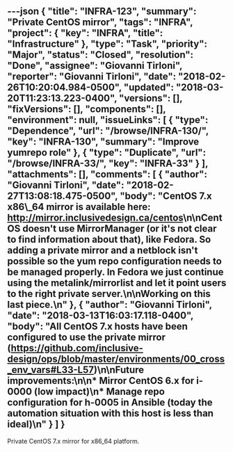 ---json
{
  "title": "INFRA-123",
  "summary": "Private CentOS mirror",
  "tags": "INFRA",
  "project": {
    "key": "INFRA",
    "title": "Infrastructure"
  },
  "type": "Task",
  "priority": "Major",
  "status": "Closed",
  "resolution": "Done",
  "assignee": "Giovanni Tirloni",
  "reporter": "Giovanni Tirloni",
  "date": "2018-02-26T10:20:04.984-0500",
  "updated": "2018-03-20T11:23:13.223-0400",
  "versions": [],
  "fixVersions": [],
  "components": [],
  "environment": null,
  "issueLinks": [
    {
      "type": "Dependence",
      "url": "/browse/INFRA-130/",
      "key": "INFRA-130",
      "summary": "Improve yumrepo role"
    },
    {
      "type": "Duplicate",
      "url": "/browse/INFRA-33/",
      "key": "INFRA-33"
    }
  ],
  "attachments": [],
  "comments": [
    {
      "author": "Giovanni Tirloni",
      "date": "2018-02-27T13:08:18.475-0500",
      "body": "CentOS 7.x x86\\_64 mirror is available here: <http://mirror.inclusivedesign.ca/centos>\n\nCentOS doesn't use MirrorManager (or it's not clear to find information about that), like Fedora. So adding a private mirror and a netblock isn't possible so the yum repo configuration needs to be managed properly. In Fedora we just continue using the metalink/mirrorlist and let it point users to the right private server.\n\nWorking on this last piece.\n"
    },
    {
      "author": "Giovanni Tirloni",
      "date": "2018-03-13T16:03:17.118-0400",
      "body": "All CentOS 7.x hosts have been configured to use the private mirror (<https://github.com/inclusive-design/ops/blob/master/environments/00_cross_env_vars#L33-L57>)\n\nFuture improvements:\n\n* Mirror CentOS 6.x for i-0000 (low impact)\n* Manage repo configuration for h-0005 in Ansible (today the automation situation with this host is less than ideal)\n"
    }
  ]
}
---
Private CentOS 7.x mirror for x86\_64 platform.

        